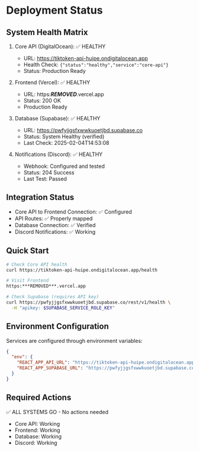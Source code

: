 # Deployment Status

## System Health Matrix
1. Core API (DigitalOcean): ✅ HEALTHY
   - URL: https://tiktoken-api-huipe.ondigitalocean.app
   - Health Check: `{"status":"healthy","service":"core-api"}`
   - Status: Production Ready

2. Frontend (Vercel): ✅ HEALTHY
   - URL: https:***REMOVED***.vercel.app
   - Status: 200 OK
   - Production Ready

3. Database (Supabase): ✅ HEALTHY
   - URL: https://pwfyjjgsfxwwkuoetjbd.supabase.co
   - Status: System Healthy (verified)
   - Last Check: 2025-02-04T14:53:08

4. Notifications (Discord): ✅ HEALTHY
   - Webhook: Configured and tested
   - Status: 204 Success
   - Last Test: Passed

## Integration Status
- Core API to Frontend Connection: ✅ Configured
- API Routes: ✅ Properly mapped
- Database Connection: ✅ Verified
- Discord Notifications: ✅ Working

## Quick Start
```bash
# Check Core API health
curl https://tiktoken-api-huipe.ondigitalocean.app/health

# Visit Frontend
https:***REMOVED***.vercel.app

# Check Supabase (requires API key)
curl https://pwfyjjgsfxwwkuoetjbd.supabase.co/rest/v1/health \
  -H "apikey: $SUPABASE_SERVICE_ROLE_KEY"
```

## Environment Configuration
Services are configured through environment variables:
```json
{
  "env": {
    "REACT_APP_API_URL": "https://tiktoken-api-huipe.ondigitalocean.app",
    "REACT_APP_SUPABASE_URL": "https://pwfyjjgsfxwwkuoetjbd.supabase.co"
  }
}
```

## Required Actions
✅ ALL SYSTEMS GO - No actions needed
- Core API: Working
- Frontend: Working
- Database: Working
- Discord: Working 